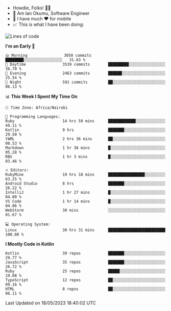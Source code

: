 
* Howdie, Folks! 👋🤓
* 🤪 Am Ian Okumu, Software Engineer
* 📱 I have much ❤️ for mobile
* 📈 This is what I have been doing:
  
<!-- <a href="https://otsembo.github.io/OtsemboPortfolio/" style="margin-right:.5%; margin-top=.5%;">
  <img align="center" src="https://github-readme-stats.vercel.app/api/top-langs/?username=otsembo&layout=compact" />
</a> -->

<!--START_SECTION:waka-->
![Lines of code](https://img.shields.io/badge/From%20Hello%20World%20I%27ve%20Written-7.5%20million%20lines%20of%20code-blue)

**I'm an Early 🐤** 

```text
🌞 Morning                3050 commits        ████████░░░░░░░░░░░░░░░░░   31.63 % 
🌆 Daytime                3539 commits        █████████░░░░░░░░░░░░░░░░   36.70 % 
🌃 Evening                2463 commits        ██████░░░░░░░░░░░░░░░░░░░   25.54 % 
🌙 Night                  591 commits         ██░░░░░░░░░░░░░░░░░░░░░░░   06.13 % 
```


📊 **This Week I Spent My Time On** 

```text
🕑︎ Time Zone: Africa/Nairobi

💬 Programming Languages: 
Ruby                     14 hrs 59 mins      ████████████░░░░░░░░░░░░░   49.11 % 
Kotlin                   9 hrs               ███████░░░░░░░░░░░░░░░░░░   29.50 % 
YAML                     2 hrs 36 mins       ██░░░░░░░░░░░░░░░░░░░░░░░   08.53 % 
Markdown                 1 hr 36 mins        █░░░░░░░░░░░░░░░░░░░░░░░░   05.28 % 
RBS                      1 hr 3 mins         █░░░░░░░░░░░░░░░░░░░░░░░░   03.46 % 

🔥 Editors: 
RubyMine                 19 hrs 18 mins      ████████████████░░░░░░░░░   63.25 % 
Android Studio           8 hrs               ███████░░░░░░░░░░░░░░░░░░   26.22 % 
IntelliJ                 1 hr 27 mins        █░░░░░░░░░░░░░░░░░░░░░░░░   04.80 % 
VS Code                  1 hr 14 mins        █░░░░░░░░░░░░░░░░░░░░░░░░   04.06 % 
WebStorm                 30 mins             ░░░░░░░░░░░░░░░░░░░░░░░░░   01.67 % 

💻 Operating System: 
Linux                    30 hrs 31 mins      █████████████████████████   100.00 % 
```

**I Mostly Code in Kotlin** 

```text
Kotlin                   39 repos            ███████░░░░░░░░░░░░░░░░░░   29.77 % 
JavaScript               35 repos            ███████░░░░░░░░░░░░░░░░░░   26.72 % 
Ruby                     25 repos            █████░░░░░░░░░░░░░░░░░░░░   19.08 % 
TypeScript               12 repos            ██░░░░░░░░░░░░░░░░░░░░░░░   09.16 % 
HTML                     8 repos             ██░░░░░░░░░░░░░░░░░░░░░░░   06.11 % 
```




 Last Updated on 18/05/2023 18:40:02 UTC
<!--END_SECTION:waka-->

<br />
<br />
<br />
<br />
<br />
  
  </div>
<!---
otsembo/otsembo is a ✨ special ✨ repository because its `README.md` (this file) appears on your GitHub profile.
You can click the Preview link to take a look at your changes.
--->
